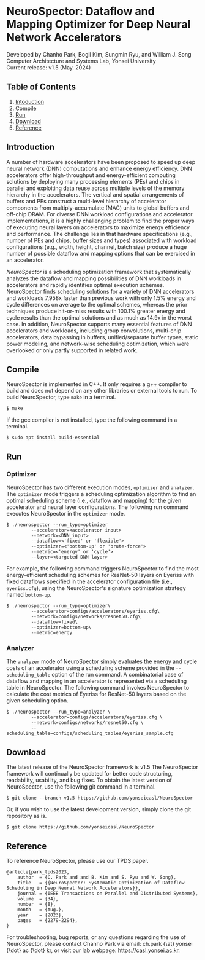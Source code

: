 # NeuroSpector: Dataflow and Mapping Optimizer for Deep Neural Network Accelerators
Developed by Chanho Park, Bogil Kim, Sungmin Ryu, and William J. Song\
Computer Architecture and Systems Lab, Yonsei University\
Current release: v1.5 (May. 2024)

## Table of Contents
1. [Intoduction](#introduction)
2. [Compile](#compile)
3. [Run](#run)
4. [Download](#download)
5. [Reference](#reference)

## Introduction
A number of hardware accelerators have been proposed to speed up deep neural network (DNN) computations and enhance energy efficiency. DNN accelerators offer high-throughput and energy-efficient computing solutions by deploying many processing elements (PEs) and chips in parallel and exploiting data reuse across multiple levels of the memory hierarchy in the accelerators. The vertical and spatial arrangements of buffers and PEs construct a multi-level hierarchy of accelerator components from multiply-accumulate (MAC) units to global buffers and off-chip DRAM. For diverse DNN workload configurations and accelerator implementations, it is a highly challenging problem to find the proper ways of executing neural layers on accelerators to maximize energy efficiency and performance. The challenge lies in that hardware specifications (e.g., number of PEs and chips, buffer sizes and types) associated with workload configurations (e.g., width, height, channel, batch size) produce a huge number of possible dataflow and mapping options that can be exercised in an accelerator.

_NeuroSpector_ is a scheduling optimization framework that systematically analyzes the dataflow and mapping possibilities of DNN workloads in accelerators and rapidly identifies optimal execution schemes. NeuroSpector finds scheduling solutions for a variety of DNN accelerators and workloads 7,958x faster than previous work with only 1.5% energy and cycle differences on average to the optimal schemes, whereas the prior techniques produce hit-or-miss results with 100.1% greater energy and cycle results than the optimal solutions and as much as 14.9x in the worst case. In addition, NeuroSpector supports many essential features of DNN accelerators and workloads, including group convolutions, multi-chip accelerators, data bypassing in buffers, unified/separate buffer types, static power modeling, and network-wise scheduling optimization, which were overlooked or only partly supported in related work.

## Compile
NeuroSpector is implemented in C++. It only requires a g++ compiler to build and does not depend on any other libraries or external tools to run. To build NeuroSpector, type `make` in a terminal.

	$ make

If the gcc compiler is not installed, type the following command in a terminal.

    $ sudo apt install build-essential

## Run
### Optimizer
NeuroSpector has two different execution modes, `optimizer` and `analyzer`. The `optimizer` mode triggers a scheduling optimization algorithm to find an optimal scheduling scheme (i.e., dataflow and mapping) for the given accelerator and neural layer configurations. The following run command executes NeuroSpector in the `optimizer` mode.

	$ ./neurospector --run_type=optimizer 
			 --accelerator=<accelerator input> 
			 --network=<DNN input> 
			 --dataflow=<'fixed' or 'flexible'> 
			 --optimizer=<'bottom-up' or 'brute-force'>
			 --metric=<'energy' or 'cycle'> 
			 --layer=<targeted DNN layer>

For example, the following command triggers NeuroSpector to find the most energy-efficient scheduling schemes for ResNet-50 layers on Eyeriss with fixed dataflows specified in the accelerator configuration file (i.e., `eyeriss.cfg`), using the NeuroSpector's signature optimization strategy named `bottom-up`.

	$ ./neurospector --run_type=optimizer\
			 --accelerator=configs/accelerators/eyeriss.cfg\
			 --network=configs/networks/resnet50.cfg\
			 --dataflow=fixed\
			 --optimizer=bottom-up\
			 --metric=energy

### Analyzer
The `analyzer` mode of NeuroSpector simply evaluates the energy and cycle costs of an accelerator using a scheduling scheme provided in the `--scheduling_table` option of the run command. A combinatorial case of dataflow and mapping in an accelerator is represented via a scheduling table in NeuroSpector. The following command invokes NeuroSpector to calculate the cost metrics of Eyeriss for ResNet-50 layers based on the given scheduling option.

	$ ./neurospector --run_type=analyzer \
			 --accelerator=configs/accelerators/eyeriss.cfg \
			 --network=configs/networks/resnet50.cfg \
			 --scheduling_table=configs/scheduling_tables/eyeriss_sample.cfg


## Download
The latest release of the NeuroSpector framework is v1.5 The NeuroSpector framework will continually be updated for better code structuring, readability, usability, and bug fixes. To obtain the latest version of NeuroSpector, use the following git command in a terminal. 

	$ git clone --branch v1.5 https://github.com/yonseicasl/NeuroSpector

Or, if you wish to use the latest development version, simply clone the git repository as is.

	$ git clone https://github.com/yonseicasl/NeuroSpector

## Reference
To reference NeuroSpector, please use our TPDS paper.

	@article{park_tpds2023,
	    author  = {C. Park and and B. Kim and S. Ryu and W. Song},
	    title   = {{NeuroSpector: Systematic Optimization of Dataflow Scheduling in Deep Neural Network Accelerators}},
	    journal = {IEEE Transactions on Parallel and Distributed Systems},
	    volume  = {34},
	    number  = {8},
	    month   = {Aug.},
	    year    = {2023},
	    pages   = {2279-2294},
	}

For troubleshooting, bug reports, or any questions regarding the use of NeuroSpector, please contact Chanho Park via email: ch.park {\at} yonsei {\dot} ac {\dot} kr, or visit our lab webpage: https://casl.yonsei.ac.kr.
